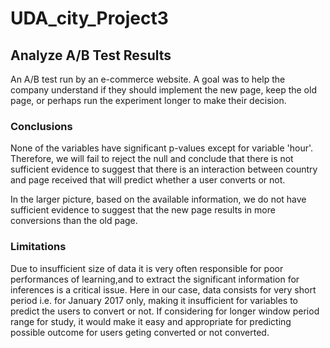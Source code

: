 # UDA_city_Project3

## Analyze A/B Test Results

An A/B test run by an e-commerce website. A goal was to help the company understand if they should implement the new page, keep the old page, or perhaps run the experiment longer to make their decision.

### Conclusions
None of the variables have significant p-values except for variable 'hour'. Therefore, we will fail to reject the null and conclude that there is not sufficient evidence to suggest that there is an interaction between country and page received that will predict whether a user converts or not.

In the larger picture, based on the available information, we do not have sufficient evidence to suggest that the new page results in more conversions than the old page.

### Limitations
Due to insufficient size of data it is very often responsible for poor performances of learning,and to extract the significant information for inferences is a critical issue. Here in our case, data consists for very short period i.e. for January 2017 only, making it insufficient for variables to predict the users to convert or not. If considering for longer window period range for study, it would make it easy and appropriate for predicting possible outcome for users geting converted or not converted.
